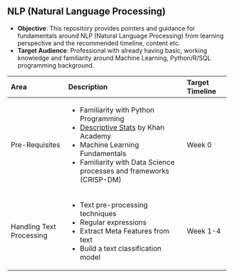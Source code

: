 ## NLP (Natural Language Processing)

- **Objective**: This repository provides pointers and guidance for fundamentals around NLP (Natural Language Processing) from learning perspective and the recommended timeline, content etc.
- **Target Audience**: Professional with already having basic, working knowledge and familiarity around Machine Learning, Python/R/SQL programming background.


Area           |Description                                     | Target Timeline |
:--            |:--                                             |:--              |
Pre-Requisites |<ul> <li>Familiarity with Python Programming</li> <li> [Descriptive Stats](https://www.khanacademy.org/math/engageny-alg-1/alg1-2) by Khan Academy </li> <li> Machine Learning Fundamentals </li> <li> Familiarity with Data Science processes and frameworks (CRISP-DM) </li></ul> | Week 0
Handling Text Processing |<ul> <li>Text pre-processing techniques</li> <li> Regular expressions </li> <li> Extract Meta Features from text </li> <li> Build a text classification model </li></ul> | Week 1-4


